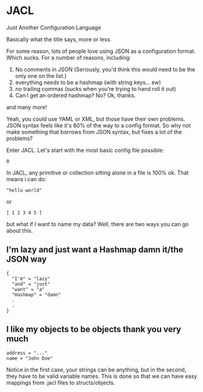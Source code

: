 # JACL
Just Another Configuration Language

Basically what the title says, more or less.

For some reason, lots of people love using JSON as a configuration format. Which sucks. For a number of reasons, including:
1. No comments in JSON (Seriously, you'd think this would need to be the only one on the list.)
2. everything needs to be a hashmap (with string keys... ew)
3. no trailing commas (sucks when you're trying to hand roll it out)
4. Can I get an ordered hashmap? No? Ok, thanks.

and many more!

Yeah, you could use YAML or XML, but those have their own problems. JSON syntax feels like it's 80% of the way to a config format. So why not make something that borrows from JSON syntax, but fixes a lot of the problems?

Enter JACL. Let's start with the most basic config file possible:
```
0
```
In JACL, any primitive or collection sitting alone in a file is 100% ok. That means i can do:
```
"hello world"
```
or
```
[ 1 2 3 4 5 ]
```
but what if I want to name my data? Well, there are two ways you can go about this.
## I'm lazy and just want a Hashmap damn it/the JSON way
```
{
  "I'm" = "lazy"
  "and" = "just"
  "want" = "a"
  "Hashmap" = "damn"
  .
  .
}
```
## I like my objects to be objects thank you very much
```
address = "..."
name = "John Doe"
```
Notice in the first case, your strings can be anything, but in the second, they have to be valid variable names. This is done so that we can have easy mappings from .jacl files to structs/objects.

